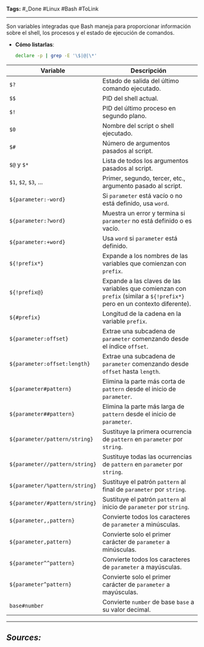 **Tags:** #_Done 
#Linux #Bash  #ToLink 
- - -
Son variables integradas que Bash maneja para proporcionar información sobre el shell, los procesos y el estado de ejecución de comandos.  

- **Cómo listarlas**:  
  ```bash
  declare -p | grep -E '\$|@|\*'
  ```

| Variable                       | Descripción                                                                                                               |
| ------------------------------ | ------------------------------------------------------------------------------------------------------------------------- |
| `$?`                           | Estado de salida del último comando ejecutado.                                                                            |
| `$$`                           | PID del shell actual.                                                                                                     |
| `$!`                           | PID del último proceso en segundo plano.                                                                                  |
| `$0`                           | Nombre del script o shell ejecutado.                                                                                      |
| `$#`                           | Número de argumentos pasados al script.                                                                                   |
| `$@` y `$*`                    | Lista de todos los argumentos pasados al script.                                                                          |
| `$1`, `$2`, `$3`, ...          | Primer, segundo, tercer, etc., argumento pasado al script.                                                                |
| `${parameter:-word}`           | Si `parameter` está vacío o no está definido, usa `word`.                                                                 |
| `${parameter:?word}`           | Muestra un error y termina si `parameter` no está definido o es vacío.                                                    |
| `${parameter:+word}`           | Usa `word` si `parameter` está definido.                                                                                  |
| `${!prefix*}`                  | Expande a los nombres de las variables que comienzan con `prefix`.                                                        |
| `${!prefix@}`                  | Expande a las claves de las variables que comienzan con `prefix` (similar a `${!prefix*}` pero en un contexto diferente). |
| `${#prefix}`                   | Longitud de la cadena en la variable `prefix`.                                                                            |
| `${parameter:offset}`          | Extrae una subcadena de `parameter` comenzando desde el índice `offset`.                                                  |
| `${parameter:offset:length}`   | Extrae una subcadena de `parameter` comenzando desde `offset` hasta `length`.                                             |
| `${parameter#pattern}`         | Elimina la parte más corta de `pattern` desde el inicio de `parameter`.                                                   |
| `${parameter##pattern}`        | Elimina la parte más larga de `pattern` desde el inicio de `parameter`.                                                   |
| `${parameter/pattern/string}`  | Sustituye la primera ocurrencia de `pattern` en `parameter` por `string`.                                                 |
| `${parameter//pattern/string}` | Sustituye todas las ocurrencias de `pattern` en `parameter` por `string`.                                                 |
| `${parameter/%pattern/string}` | Sustituye el patrón `pattern` al final de `parameter` por `string`.                                                       |
| `${parameter/#pattern/string}` | Sustituye el patrón `pattern` al inicio de `parameter` por `string`.                                                      |
| `${parameter,,pattern}`        | Convierte todos los caracteres de `parameter` a minúsculas.                                                               |
| `${parameter,pattern}`         | Convierte solo el primer carácter de `parameter` a minúsculas.                                                            |
| `${parameter^^pattern}`        | Convierte todos los caracteres de `parameter` a mayúsculas.                                                               |
| `${parameter^pattern}`         | Convierte solo el primer carácter de `parameter` a mayúsculas.                                                            |
| `base#number`                  | Convierte `number` de base `base` a su valor decimal.                                                                     |
- - - 
## ***Sources:***